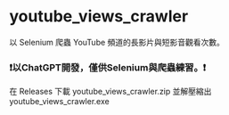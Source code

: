 # youtube_views_crawler
以 Selenium 爬蟲 YouTube 頻道的長影片與短影音觀看次數。

### ❗以ChatGPT開發，僅供Selenium與爬蟲練習。❗

在 Releases 下載 youtube_views_crawler.zip 並解壓縮出 youtube_views_crawler.exe

